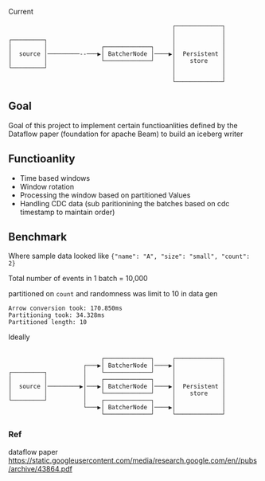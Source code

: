 Current 
```
                                              ┌─────────────┐
                                              │             │
┌─────────┐                                   │             │
│         │               ┌─────────────┐     │             │
│  source │─────────--───▶│ BatcherNode │────▶│  Persistent │
│         │               └─────────────┘     │    store    │
└─────────┘                                   │             │
                                              │             │
                                              └─────────────┘
```
## Goal
Goal of this project to implement certain functioanlities defined by the Dataflow paper (foundation for apache Beam) to build an iceberg writer

## Functioanlity  
- Time based windows
- Window rotation
- Processing the window based on partitioned Values
- Handling CDC data (sub paritionining the batches based on cdc timestamp to maintain order)

## Benchmark 

Where sample data looked like 
`{"name": "A", "size": "small", "count": 2}`

Total number of events in 1 batch = 10,000

partitioned on `count` and randomness was limit to 10 in data gen 

```
Arrow conversion took: 170.850ms
Partitioning took: 34.328ms
Partitioned length: 10
```


Ideally 
```

                          ┌─────────────┐     ┌─────────────┐
                     ┌───▶│ BatcherNode │────▶│             │
┌─────────┐          │    └─────────────┘     │             │
│         │          │    ┌─────────────┐     │             │
│  source │─────────▶│───▶│ BatcherNode │────▶│  Persistent │
│         │          │    └─────────────┘     │    store    │
└─────────┘          │    ┌─────────────┐     │             │
                     └───▶│ BatcherNode │────▶│             │
                          └─────────────┘     └─────────────┘

```

### Ref
dataflow paper https://static.googleusercontent.com/media/research.google.com/en//pubs/archive/43864.pdf